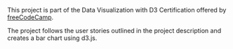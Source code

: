 This project is part of the Data Visualization with D3 Certification offered by [freeCodeCamp](https://learn.freecodecamp.org/).

The project follows the user stories outlined in the project description and creates a bar chart using d3.js.
